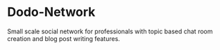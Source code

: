 # Dodo-Network
Small scale social network for professionals with topic based chat room creation and blog post writing features.
